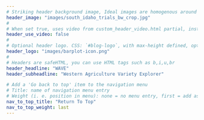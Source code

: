 ```yaml
---
# Striking header background image, Ideal images are homogenous around the centre and contrasting to the text. Non-ideal images can use `title_guard`
header_image: "images/south_idaho_trials_bw_crop.jpg"
#
# When set true, uses video from custom_header_video.html partial, instead of header_image
header_use_video: false
#
# Optional header logo. CSS: `#blog-logo`, with max-height defined, optimize to prevent scaling
header_logo: "images/barplot-icon.png"
#
# Headers are safeHTML, you can use HTML tags such as b,i,u,br
header_headline: "WAVE"
header_subheadline: "Western Agriculture Variety Explorer"

# Add a 'Go back to top' item to the navigation menu
# Title: name of navigation menu entry
# Weight (i. e. position in menu): none = no menu entry, first = add as first entry, last = ad as last entry
nav_to_top_title: "Return To Top"
nav_to_top_weight: last
---
```

